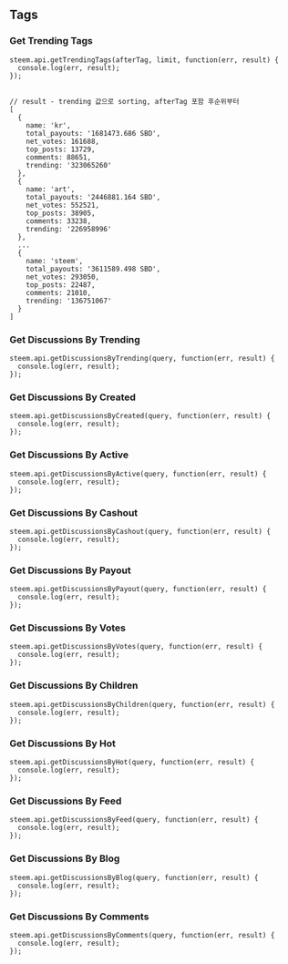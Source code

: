 ## Tags

### Get Trending Tags
```
steem.api.getTrendingTags(afterTag, limit, function(err, result) {
  console.log(err, result);
});


// result - trending 값으로 sorting, afterTag 포함 후순위부터 
[
  {
    name: 'kr',
    total_payouts: '1681473.686 SBD',
    net_votes: 161688,
    top_posts: 13729,
    comments: 88651,
    trending: '323065260'
  },
  {
    name: 'art',
    total_payouts: '2446881.164 SBD',
    net_votes: 552521,
    top_posts: 38905,
    comments: 33238,
    trending: '226958996'
  },
  ...
  {
    name: 'steem',
    total_payouts: '3611589.498 SBD',
    net_votes: 293050,
    top_posts: 22487,
    comments: 21010,
    trending: '136751067'
  }
]
```
### Get Discussions By Trending
```
steem.api.getDiscussionsByTrending(query, function(err, result) {
  console.log(err, result);
});
```
### Get Discussions By Created
```
steem.api.getDiscussionsByCreated(query, function(err, result) {
  console.log(err, result);
});
```
### Get Discussions By Active
```
steem.api.getDiscussionsByActive(query, function(err, result) {
  console.log(err, result);
});
```
### Get Discussions By Cashout
```
steem.api.getDiscussionsByCashout(query, function(err, result) {
  console.log(err, result);
});
```
### Get Discussions By Payout
```
steem.api.getDiscussionsByPayout(query, function(err, result) {
  console.log(err, result);
});
```
### Get Discussions By Votes
```
steem.api.getDiscussionsByVotes(query, function(err, result) {
  console.log(err, result);
});
```
### Get Discussions By Children
```
steem.api.getDiscussionsByChildren(query, function(err, result) {
  console.log(err, result);
});
```
### Get Discussions By Hot
```
steem.api.getDiscussionsByHot(query, function(err, result) {
  console.log(err, result);
});
```
### Get Discussions By Feed
```
steem.api.getDiscussionsByFeed(query, function(err, result) {
  console.log(err, result);
});
```
### Get Discussions By Blog
```
steem.api.getDiscussionsByBlog(query, function(err, result) {
  console.log(err, result);
});
```
### Get Discussions By Comments
```
steem.api.getDiscussionsByComments(query, function(err, result) {
  console.log(err, result);
});
```
